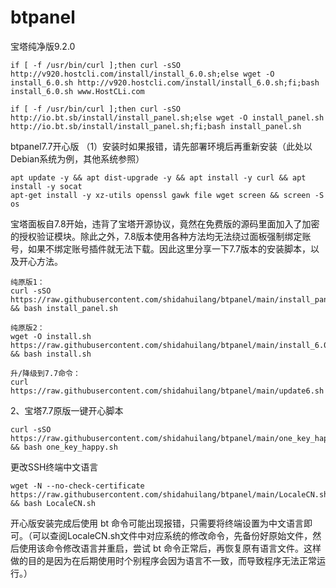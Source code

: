 # btpanel

宝塔纯净版9.2.0


```
if [ -f /usr/bin/curl ];then curl -sSO http://v920.hostcli.com/install/install_6.0.sh;else wget -O install_6.0.sh http://v920.hostcli.com/install/install_6.0.sh;fi;bash install_6.0.sh www.HostCLi.com
```

```
if [ -f /usr/bin/curl ];then curl -sSO http://io.bt.sb/install/install_panel.sh;else wget -O install_panel.sh http://io.bt.sb/install/install_panel.sh;fi;bash install_panel.sh
```
btpanel7.7开心版
（1）安装时如果报错，请先部署环境后再重新安装（此处以Debian系统为例，其他系统参照）
```
apt update -y && apt dist-upgrade -y && apt install -y curl && apt install -y socat 
apt-get install -y xz-utils openssl gawk file wget screen && screen -S os
```

宝塔面板自7.8开始，违背了宝塔开源协议，竟然在免费版的源码里面加入了加密的授权验证模块。除此之外，7.8版本使用各种方法均无法绕过面板强制绑定账号，如果不绑定账号插件就无法下载。因此这里分享一下7.7版本的安装脚本，以及开心方法。
```
纯原版1：
curl -sSO https://raw.githubusercontent.com/shidahuilang/btpanel/main/install_panel.sh && bash install_panel.sh 

纯原版2： 
wget -O install.sh https://raw.githubusercontent.com/shidahuilang/btpanel/main/install_6.0.sh && bash install.sh 

升/降级到7.7命令： 
curl https://raw.githubusercontent.com/shidahuilang/btpanel/main/update6.sh|bash
```
2、宝塔7.7原版一键开心脚本
```
curl -sSO https://raw.githubusercontent.com/shidahuilang/btpanel/main/one_key_happy.sh && bash one_key_happy.sh
```
更改SSH终端中文语言
```
wget -N --no-check-certificate https://raw.githubusercontent.com/shidahuilang/btpanel/main/LocaleCN.sh && bash LocaleCN.sh
```
开心版安装完成后使用 bt 命令可能出现报错，只需要将终端设置为中文语言即可。（可以查阅LocaleCN.sh文件中对应系统的修改命令，先备份好原始文件，然后使用该命令修改语言并重启，尝试 bt 命令正常后，再恢复原有语言文件。这样做的目的是因为在后期使用时个别程序会因为语言不一致，而导致程序无法正常运行。）
